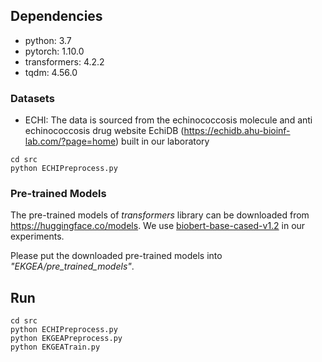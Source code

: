 

## Dependencies
- python: 3.7
- pytorch: 1.10.0
- transformers: 4.2.2
- tqdm: 4.56.0


### Datasets

- ECHI: The data is sourced from the echinococcosis molecule and anti echinococcosis drug website EchiDB (https://echidb.ahu-bioinf-lab.com/?page=home) built in our laboratory 

```
cd src
python ECHIPreprocess.py
```

### Pre-trained Models

The pre-trained models of _transformers_ library can be downloaded from https://huggingface.co/models. 
We use [biobert-base-cased-v1.2](https://huggingface.co/dmis-lab/biobert-base-cased-v1.2) in our experiments. 

Please put the downloaded pre-trained models into _"EKGEA/pre_trained_models"_. 


##  Run

```shell
cd src
python ECHIPreprocess.py
python EKGEAPreprocess.py
python EKGEATrain.py
```


